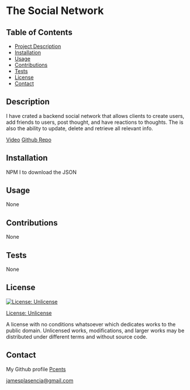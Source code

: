 # The Social Network

## Table of Contents

- [Project Description](#description)
- [Installation](#installation)
- [Usage](#usage)
- [Contributions](#contributions)
- [Tests](#tests)
- [License](#license)
- [Contact](#contact)

## Description

I have crated a backend social network that allows clients to create users, add friends to users, post thought, and have reactions to thoughts. The is also the ability to update, delete and retrieve all relevant info.

[Video](https://drive.google.com/file/d/1CAxeDnuCfP06O258uc-ghsCRKG_4yEiA/view)
[Github Repo](https://github.com/Pcents/The-Social-Network.git)

## Installation

NPM I to download the JSON

## Usage

None

## Contributions

None

## Tests

None

## License

[![License: Unlicense](https://img.shields.io/badge/license-Unlicense-blue.svg)](http://unlicense.org/)

[License: Unlicense](http://unlicense.org/)

A license with no conditions whatsoever which dedicates works to the public domain. Unlicensed works, modifications, and larger works may be distributed under different terms and without source code.

## Contact

My Github profile [Pcents](https://github.com/Pcents)

jamesplasencia@gmail.com
